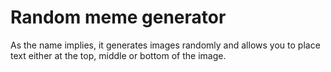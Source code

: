 # Random meme generator

As the name implies, it generates images randomly and allows you to place text either at the top, middle or bottom of the image.